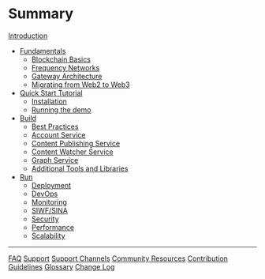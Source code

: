 # Summary

[Introduction](README.md)

- [Fundamentals](./Fundamentals/README.md)
  - [Blockchain Basics](./Fundamentals/BlockchainBasics.md)
  - [Frequency Networks](./Fundamentals/Networks.md)
  - [Gateway Architecture](./Fundamentals/Architecture.md)
  - [Migrating from Web2 to Web3](./Fundamentals/Migrating.md)
- [Quick Start Tutorial](./GettingStarted/README.md)
  - [Installation](./GettingStarted/Installation.md)
  - [Running the demo](./GettingStarted/Running.md)
- [Build](./Build/README.md)
  - [Best Practices](./Build/BestPractices.md)
  - [Account Service](./Build/AccountService.md)
  - [Content Publishing Service](./Build/ContentPublisher.md)
  - [Content Watcher Service](./Build/ContentWatcher.md)
  - [Graph Service](./Build/GraphService.md)
  - [Additional Tools and Libraries](./Tools/README.md)
- [Run](./Run/README.md)
  - [Deployment](./Run/Deployment.md)
  - [DevOps]()
  - [Monitoring]()
  - [SIWF/SINA]()
  - [Security](./Run/Security.md)
  - [Performance](./Run/Performance.md)
  - [Scalability](./Run/Scalability.md)
---

[FAQ](./FAQ.md)
[Support](./Support/README.md)
[Support Channels](./Support/Channels.md)
[Community Resources](./Support/Community.md)
[Contribution Guidelines](./CONTRIBUTING.md)
[Glossary](./Glossary.md)
[Change Log](./CHANGELOG.md)
